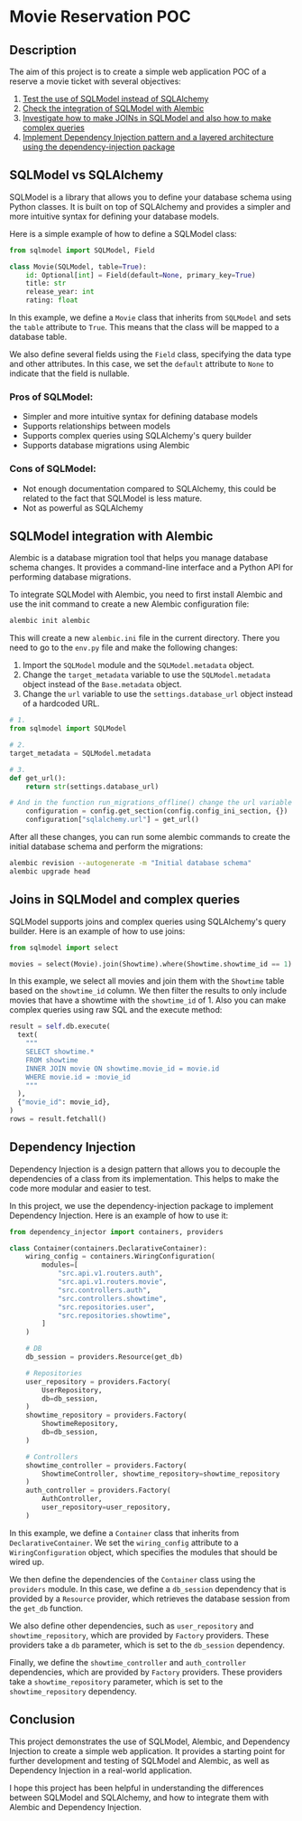 # Movie Reservation POC

## Description

The aim of this project is to create a simple web application POC of a reserve a movie ticket with several objectives: 

1. [Test the use of SQLModel instead of SQLAlchemy](#sqlmodel-vs-sqlalchemy)
2. [Check the integration of SQLModel with Alembic](#sqlmodel-integration-with-alembic)
3. [Investigate how to make JOINs in SQLModel and also how to make complex queries](#joins-in-sqlmodel-and-complex-queries)
4. [Implement Dependency Injection pattern and a layered architecture using the dependency-injection package](#dependency-injection)

## SQLModel vs SQLAlchemy

SQLModel is a library that allows you to define your database schema using Python classes. It is built on top of SQLAlchemy and provides a simpler and more intuitive syntax for defining your database models. 

Here is a simple example of how to define a SQLModel class:

```python
from sqlmodel import SQLModel, Field

class Movie(SQLModel, table=True):
    id: Optional[int] = Field(default=None, primary_key=True)
    title: str
    release_year: int
    rating: float
```

In this example, we define a `Movie` class that inherits from `SQLModel` and sets the `table` attribute to `True`. This means that the class will be mapped to a database table.

We also define several fields using the `Field` class, specifying the data type and other attributes. In this case, we set the `default` attribute to `None` to indicate that the field is nullable.

### Pros of SQLModel:

- Simpler and more intuitive syntax for defining database models
- Supports relationships between models
- Supports complex queries using SQLAlchemy's query builder
- Supports database migrations using Alembic

### Cons of SQLModel:

- Not enough documentation compared to SQLAlchemy, this could be related to the fact that SQLModel is less mature.
- Not as powerful as SQLAlchemy

## SQLModel integration with Alembic

Alembic is a database migration tool that helps you manage database schema changes. It provides a command-line interface and a Python API for performing database migrations.

To integrate SQLModel with Alembic, you need to first install Alembic and use the init command to create a new Alembic configuration file:

```bash
alembic init alembic
```

This will create a new `alembic.ini` file in the current directory. There you need to go to the `env.py` file and make the following changes:

1. Import the `SQLModel` module and the `SQLModel.metadata` object.
2. Change the `target_metadata` variable to use the `SQLModel.metadata` object instead of the `Base.metadata` object.
3. Change the `url` variable to use the `settings.database_url` object instead of a hardcoded URL.

```Python
# 1.
from sqlmodel import SQLModel 

# 2.
target_metadata = SQLModel.metadata

# 3.
def get_url():
    return str(settings.database_url)

# And in the function run_migrations_offline() change the url variable to use the get_url() function.
    configuration = config.get_section(config.config_ini_section, {})
    configuration["sqlalchemy.url"] = get_url()

```

After all these changes, you can run some alembic commands to create the initial database schema and perform the migrations:

```bash
alembic revision --autogenerate -m "Initial database schema"
alembic upgrade head
```

## Joins in SQLModel and complex queries

SQLModel supports joins and complex queries using SQLAlchemy's query builder. Here is an example of how to use joins:

```python
from sqlmodel import select

movies = select(Movie).join(Showtime).where(Showtime.showtime_id == 1)
```

In this example, we select all movies and join them with the `Showtime` table based on the `showtime_id` column. We then filter the results to only include movies that have a showtime with the `showtime_id` of 1.
Also you can make complex queries using raw SQL and the execute method:

```python
result = self.db.execute(
  text(
    """
    SELECT showtime.*
    FROM showtime
    INNER JOIN movie ON showtime.movie_id = movie.id
    WHERE movie.id = :movie_id
    """
  ),
  {"movie_id": movie_id},
)
rows = result.fetchall()
```

## Dependency Injection

Dependency Injection is a design pattern that allows you to decouple the dependencies of a class from its implementation. This helps to make the code more modular and easier to test.

In this project, we use the dependency-injection package to implement Dependency Injection. Here is an example of how to use it:

```python
from dependency_injector import containers, providers

class Container(containers.DeclarativeContainer):
    wiring_config = containers.WiringConfiguration(
        modules=[
            "src.api.v1.routers.auth",
            "src.api.v1.routers.movie",
            "src.controllers.auth",
            "src.controllers.showtime",
            "src.repositories.user",
            "src.repositories.showtime",
        ]
    )

    # DB
    db_session = providers.Resource(get_db)

    # Repositories
    user_repository = providers.Factory(
        UserRepository,
        db=db_session,
    )
    showtime_repository = providers.Factory(
        ShowtimeRepository,
        db=db_session,
    )

    # Controllers
    showtime_controller = providers.Factory(
        ShowtimeController, showtime_repository=showtime_repository
    )
    auth_controller = providers.Factory(
        AuthController,
        user_repository=user_repository,
    )
```

In this example, we define a `Container` class that inherits from `DeclarativeContainer`. We set the `wiring_config` attribute to a `WiringConfiguration` object, which specifies the modules that should be wired up.

We then define the dependencies of the `Container` class using the `providers` module. In this case, we define a `db_session` dependency that is provided by a `Resource` provider, which retrieves the database session from the `get_db` function.

We also define other dependencies, such as `user_repository` and `showtime_repository`, which are provided by `Factory` providers. These providers take a `db` parameter, which is set to the `db_session` dependency.

Finally, we define the `showtime_controller` and `auth_controller` dependencies, which are provided by `Factory` providers. These providers take a `showtime_repository` parameter, which is set to the `showtime_repository` dependency.

## Conclusion

This project demonstrates the use of SQLModel, Alembic, and Dependency Injection to create a simple web application. It provides a starting point for further development and testing of SQLModel and Alembic, as well as Dependency Injection in a real-world application.

I hope this project has been helpful in understanding the differences between SQLModel and SQLAlchemy, and how to integrate them with Alembic and Dependency Injection.
